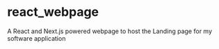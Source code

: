 # react_webpage
A React and Next.js powered webpage to host the Landing page for my software application
